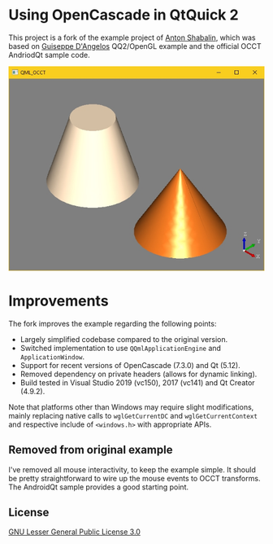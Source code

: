 # Using OpenCascade in QtQuick 2

This project is a fork of the example project of [Anton Shabalin](https://github.com/ShabalinAnton), which was based on [Guiseppe D'Angelos](https://github.com/KDAB/integrating-qq2-with-opengl) QQ2/OpenGL example and the official OCCT AndriodQt sample code.

<div style="text-align:center;">
<img src="./img/screenshot.jpg" alt="Example Screenshot" />
</div>

# Improvements

The fork improves the example regarding the following points:

- Largely simplified codebase compared to the original version.
- Switched implementation to use `QQmlApplicationEngine` and `ApplicationWindow`.
- Support for recent versions of OpenCascade (7.3.0) and Qt (5.12).
- Removed dependency on private headers (allows for dynamic linking).
- Build tested in Visual Studio 2019 (vc150), 2017 (vc141) and Qt Creator (4.9.2). 

Note that platforms other than Windows may require slight modifications, mainly replacing native calls to `wglGetCurrentDC` and `wglGetCurrentContext` and respective include of `<windows.h>` with appropriate APIs.

## Removed from original example

I've removed all mouse interactivity, to keep the example simple. It should be pretty straightforward to wire up the mouse events to OCCT transforms. The AndroidQt sample provides a good starting point. 

## License 

[GNU Lesser General Public License 3.0](./LICENSE)